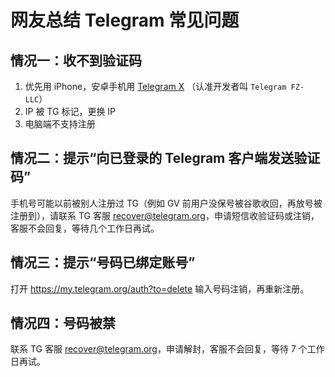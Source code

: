 # 网友总结 Telegram 常见问题

## 情况一：收不到验证码
1. 优先用 iPhone，安卓手机用 [Telegram X](https://apkpure.com/search?q=Telegram+X) （认准开发者叫 `Telegram FZ-LLC`）
2. IP 被 TG 标记，更换 IP
3. 电脑端不支持注册

## 情况二：提示“向已登录的 Telegram 客户端发送验证码”
手机号可能以前被别人注册过 TG（例如 GV 前用户没保号被谷歌收回，再放号被注册到），请联系 TG 客服 recover@telegram.org，申请短信收验证码或注销，客服不会回复，等待几个工作日再试。

## 情况三：提示“号码已绑定账号”
打开 https://my.telegram.org/auth?to=delete 输入号码注销，再重新注册。

## 情况四：号码被禁
联系 TG 客服 recover@telegram.org，申请解封，客服不会回复，等待 7 个工作日再试。
